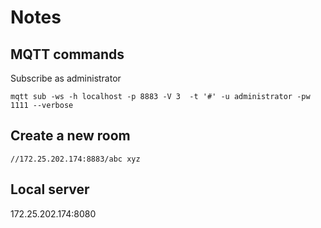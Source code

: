 # Notes

## MQTT commands


Subscribe as administrator

```
mqtt sub -ws -h localhost -p 8883 -V 3  -t '#' -u administrator -pw 1111 --verbose
```

## Create a new room

```
//172.25.202.174:8883/abc xyz
```

## Local server

172.25.202.174:8080